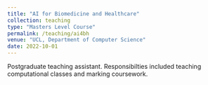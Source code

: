 ```yaml
---
title: "AI for Biomedicine and Healthcare"
collection: teaching
type: "Masters Level Course"
permalink: /teaching/ai4bh
venue: "UCL, Department of Computer Science"
date: 2022-10-01
---
```


Postgraduate teaching assistant. Responsibilties included teaching computational classes and marking coursework.
